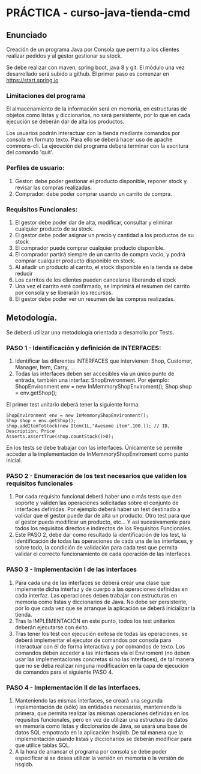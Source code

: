 # PRÁCTICA - curso-java-tienda-cmd


## Enunciado

Creación de un programa Java por Consola que permita a los clientes realizar pedidos y al gestor gestionar su stock.

Se debe realizar con maven, spring boot, java 8 y git. El módulo una vez desarrollado será subido a github. 
El primer paso es comenzar en https://start.spring.io


### Limitaciones del programa

El almacenamiento de la información será en memoria, en estructuras de objetos como listas y diccionarios, no será persistente, por lo que en cada ejecución se deberán dar de alta los productos.

Los usuarios podrán interactuar con la tienda mediante comandos por consola en formato texto. Para ello se deberá hacer uso de apache commons-cli. La ejecución del programa deberá terminar con la escritura del comando 'quit'.

### Perfiles de usuario:

1. Gestor: debe poder gestionar el producto disponible, reponer stock y revisar las compras realizadas.
1. Comprador: debe poder comprar usando un carrito de compra. 


### Requisitos Funcionales:

1. El gestor debe poder dar de alta, modificar, consultar y eliminar cualquier producto de su stock.
1. El gestor debe poder asignar un precio y cantidad a los productos de su stock
1. El comprador puede comprar cualquier producto disponible.
1. El comprador partirá siempre de un carrito de compra vacío, y podrá comprar cualquier producto disponible en stock.
1. Al añadir un producto al carrito, el stock disponible en la tienda se debe reducir
1. Los carritos de los clientes pueden cancelarse liberando el stock
1. Una vez el carrito esté confirmado, se imprimirá el resumen del carrito por consola y se liberarán los recursos.
1. El gestor debe poder ver un resumen de las compras realizadas.


## Metodología.

Se deberá utilizar una metodología orientada a desarrollo por Tests. 

### PASO 1 - Identificación y definición de INTERFACES:

1. Identificar las diferentes INTERFACES que intervienen: Shop, Customer, Manager, Item, Carry, ...
1. Todas las interfaces deben ser accesibles vía un único punto de entrada, también una interfaz: ShopEnvironment. Por ejemplo: ShopEnvironment env = new InMemmoryShopEnviroment(); Shop shop = env.getShop();

El primer test unitario deberá tener la siguiente forma:

	ShopEnvironment env = new InMemmoryShopEnvironment();
	Shop shop = env.getShop();
	shop.addItemToStock(new Item(1L,"Awesome item",100.)); // ID, Description, Price
	Asserts.assertTrue(shop.countStock()>0);
	
En los tests se debe trabajar con las interfaces. Únicamente se permite acceder a la implementación de InMemmoryShopEnviroment como punto inicial.
	
### PASO 2 - Enumeración de los test necesarios que validen los requisitos funcionales

1. Por cada requisito funcional deberá haber uno o más tests que den soporte y validen las operaciones solicitadas sobre el conjunto de interfaces definidas. Por ejemplo deberá haber un test destinado a validar que el gestor puede dar de alta un producto. Otro test para que el gestor pueda modificar un producto, etc... Y así sucesivamente para todos los requisitos directos e indirectos de los Requisitos Funcionales.
1. Este PASO 2, debe dar como resultado la identificación de los test, la identificación de todas las operaciones de cada una de las interfaces, y sobre todo, la condición de validación para cada test que permita validar el correcto funcionamiento de cada operación de las interfaces.

### PASO 3 - Implementación I de las interfaces

1. Para cada una de las interfaces se deberá crear una clase que implemente dicha interfaz y de cuerpo a las operaciones definidas en cada interfaz. Las operaciones deben trabajar con estructuras en memoria como listas y diccionarios de Java. No debe ser persistente, por lo que cada vez que se arranque la aplicación se deberá inicializar la tienda.
1. Tras la IMPLEMENTACIÓN en este punto, todos los test unitarios deberán ejecutarse con éxito.
1. Tras tener los test con ejecución exitosa de todas las operaciones, se deberá implementar el ejecutor de comandos por consola para interactuar con él de forma interactiva y por comandos de texto. Los comandos deben acceder a las interfaces vía el Enviroment (no deben usar las implementaciones concretas si no las interfaces), de tal manera que no se deba realizar ninguna modificación en la capa de ejecución de comandos para el siguiente PASO 4.


### PASO 4 - Implementación II de las interfaces.

1. Manteniendo las mismas interfaces, se creará una segunda implementación de (sólo) las entidades necesarias, manteniendo la primera, que permita realizar las mismas operaciones definidas en los requisitos funcionales, pero en vez de utilizar una estructura de datos en memoria como listas y diccionarios de Java, se usará una base de datos SQL empotrada en la aplicación: hsqldb. De tal manera que la implementación usando listas y diccionarios se deberán modificar para que utilice tablas SQL.
1. A la hora de arrancar el programa por consola se debe poder especificar si se desea utilizar la versión en memoria o la versión de hsqldb.

